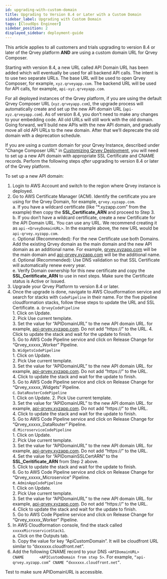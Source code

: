 ```yaml
---
id: upgrading-with-custom-domain
title: Upgrading to Version 8.4 or Later with a Custom Domain
sidebar_label: Upgrading with Custom Domain
tags: [CloudOps Engineer]
sidebar_position: 2
displayed_sidebar: deployment-guide
---
```


<div>

This article applies to all customers and trials upgrading to version 8.4 or later of the Qrvey platform **AND** are using a custom domain URL for Qrvey Composer.

Starting with version 8.4, a new URL called API Domain URL has been added which will eventually be used for all backend API calls. The intent is to use two separate URLs. The base URL will be used to open Qrvey Composer, for example, `xyz.qrveyapp.com`. The backend URL will be used for API calls, for example, `api-xyz.qrveyapp.com`. 

For all deployed instances of the Qrvey platform, if you are using the default Qrvey Composer URL (`xyz.qrveyapp.com`), the upgrade process will automatically create and set up the new API domain URL (`api-xyz.qrveyapp.com`). As of version 8.4, you don’t need to make any changes to your embedding code. All old URLs will still work with the old domain. Going forward, we’ll build new APIs with the new API domain, and gradually move all old API URLs to the new domain. After that we’ll deprecate the old domain with a deprecation schedule.

If you are using a custom domain for your Qrvey Instance, described under "Change Composer URL" in [Customizing Qrvey Deployment](https://partners.qrvey.com/docs/deployment/customizing-qrvey-deployment#change-composer-url), you will need to set up a new API domain with appropriate SSL Certificate and CNAME records. Perform the following steps *after* upgrading to version 8.4 or later of the Qrvey platform. 

To set up a new API domain:

1. Login to AWS Account and switch to the region where Qrvey instance is deployed.
2. Go to AWS Certificate Manager (ACM). Identify the certificate you are using for the Qrvey Domain, for example, `qrvey.xyzapp.com`.  
    a. If you have a wildcard certificate (like “*.xyzapp.com” from the example) then copy the **SSL_Certificate_ARN** and proceed to Step 3.  
    b. If you don’t have a wildcard certificate, create a new Certificate for the API Domain URL. You can use any URL. We recommend creating it as `api-<QrveyDomainURL>`. In the example above, the new URL would be `api-qrvey.xyzapp.com`.  
    c. Optional (Recommended): For the new Certificate use both Domains. Add the existing Qrvey domain as the main domain and the new API domain as an additional name. For example, [qrvey.xyzapp.com](http://qrvey.xyzapp.com) will be the main domain and [api-qrvey.xyzapp.com](http://api-qrvey.xyzapp.com) will be the additional name.  
    d. Optional (Recommended): Use DNS validation so that SSL Certificate will automatically renew every year.  
    e. Verify Domain ownership for this new certificate and copy the **SSL_Ceritificate_ARN** to use in next steps. Make sure the Certificate status is Active or Issued.  
3. Upgrade your Qrvey Platform to version 8.4 or later. 
4. Once the upgrade is done, navigate to AWS Cloudformation service and search for stacks with `CodePipeline` in their name. For the five pipeline cloudformation stacks, follow these steps to update the URL and SSL Certificate.
    a. `QrveyCodePipeline`  
        1. Click on Update.  
        2. Pick Use current template.  
        3. Set the value for “APIDomainURL” to the new API domain URL. for example, [api-qrvey.xyzapp.com](http://api-qrvey.xyzapp.com). Do not add “https://” to the URL.
        4. Click to update the stack and wait for the update to finish.  
        5. Go to AWS Code Pipeline service and click on Release Change for “Qrvey_xxxxx_Worker” Pipeline.  
    b. `WidgetsCodePipeline`    
        1. Click on Update.  
        2. Pick Use current template.  
        3. Set the value for “APIDomainURL” to the new API domain URL. for example, [api-qrvey.xyzapp.com](http://api-qrvey.xyzapp.com). Do not add “https://” to the URL.  
        4. Click to update the stack and wait for the update to finish.  
        5. Go to AWS Code Pipeline service and click on Release Change for “Qrvey_xxxxx_Widgets” Pipeline.  
    c. `DataRouterCodePipeline`  
        1. Click on Update.
        2. Pick Use current template.  
        3. Set the value for “APIDomainURL” to the new API domain URL. for example, [api-qrvey.xyzapp.com](http://api-qrvey.xyzapp.com). Do not add “https://” to the URL.  
        4. Click to update the stack and wait for the update to finish.  
        5. Go to AWS Code Pipeline service and click on Release Change for “Qrvey_xxxxx_DataRouter” Pipeline.  
    d. `MicroserviceCodePipeline`  
        1. Click on Update.  
        2. Pick Use current template.  
        3. Set the value for “APIDomainURL” to the new API domain URL. for example, [api-qrvey.xyzapp.com](http://api-qrvey.xyzapp.com). Do not add “https://” to the URL.  
        4. Set the value for “APIDomainSSLCertARN” to the **SSL_Ceritificate_ARN** from Step 2 above.  
        5. Click to update the stack and wait for the update to finish.  
        6. Go to AWS Code Pipeline service and click on Release Change for “Qrvey_xxxxx_Microservice” Pipeline.  
    e. `AdminAppCodePipeline`  
        1. Click on Update.  
        2. Pick Use current template.  
        3. Set the value for “APIDomainURL” to the new API domain URL. for example, [api-qrvey.xyzapp.com](http://api-qrvey.xyzapp.com). Do not add “https://” to the URL.  
        4. Click to update the stack and wait for the update to finish.  
        5. Go to AWS Code Pipeline service and click on Release Change for “Qrvey_xxxxx_Worker” Pipeline.  
5. In AWS Cloudformation console, find the stack called `xxxxxMicroserviceStack1`.  
    a. Click on the Outputs tab.  
    b. Copy the value for key “ApiCustomDomain”. It will be cloudfront URL similar to “dxxxxxx.cloudfront.net”.  
6. Add the following CNAME record to your DNS
    `<APIDomainURL>      CNAME       <APICustomDomain from step 5>`. For example, `“api-qrvey.xyzapp.com” CNAME “dxxxxxx.cloudfront.net”`.  

Test to make sure APIDomainURL is accessible.

</div>
